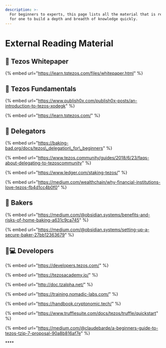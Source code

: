 ```yaml
---
description: >-
  For beginners to experts, this page lists all the material that is required
  for one to build a depth and breadth of knowledge quickly.
---
```


# External Reading Material

## 📜 Tezos Whitepaper

{% embed url="https://learn.tqtezos.com/files/whitepaper.html" %}

## 🧬 Tezos Fundamentals

{% embed url="https://www.publish0x.com/publish0x-posts/an-introduction-to-tezos-xodegk" %}

{% embed url="https://learn.tqtezos.com/" %}

## 🚀 Delegators

{% embed url="https://baking-bad.org/docs/tezos\_delegation\_for\_beginners" %}

{% embed url="https://www.tezos.community/guides/2018/6/23/faqs-about-delegating-to-tezoscommunity" %}

{% embed url="https://www.ledger.com/staking-tezos/" %}

{% embed url="https://medium.com/wealthchain/why-financial-institutions-love-tezos-fb4d1cc4b0f0" %}

## 🥠 Bakers

{% embed url="https://medium.com/@obsidian.systems/benefits-and-risks-of-home-baking-a631c9ca745" %}

{% embed url="https://medium.com/@obsidian.systems/setting-up-a-secure-baker-27bb12363679" %}

## 👩💻 Developers

{% embed url="https://developers.tezos.com/" %}

{% embed url="https://tezosacademy.io/" %}

{% embed url="http://doc.tzalpha.net/" %}

{% embed url="https://training.nomadic-labs.com/" %}

{% embed url="https://handbook.cryptonomic.tech/" %}

{% embed url="https://www.trufflesuite.com/docs/tezos/truffle/quickstart" %}

{% embed url="https://medium.com/@claudebarde/a-beginners-guide-to-tezos-tzip-7-proposal-90a8b816af7e" %}

\*\*\*\*

